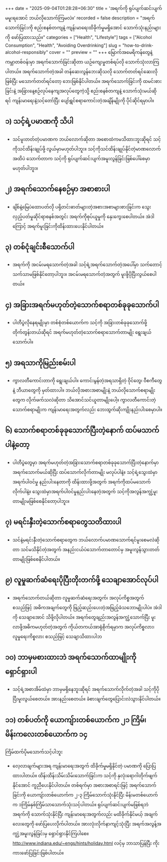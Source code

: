+++
date = "2025-09-04T01:28:28+06:30"
title = 'အရက်ကို ရုပ်ပျက်ဆင်းပျက်မမူးရအောင် ဘယ်လိုသောက်ကြမလဲ။'
recorded = false
description = "အရက်သောက်ခြင်းကို စည်းစနစ်တကျနဲ့ ကျန်းမာရေးထိခိုက်မှုမရှိအောင် သောက်သုံးနည်းများကို ဖော်ပြထားသည်။"
categories = ["Health", "Lifestyle"]
tags = ["Alcohol Consumption", "Health", "Avoiding Overdrinking"]
slug = "how-to-drink-alcohol-responsibly"
cover = ""
preview = ""
+++
မြောက်အမေရိကန်တွေနဲ့ ကမ္ဘာတစ်ဝန်းမှာ အရက်သောက်ခြင်းဆိုတာ ယဉ်ကျေးမှုတစ်ရပ်လို သောက်သုံးလာကြပါတယ်။ အရက်သောက်တဲ့အခါ တန်ဆေးလွန်ဘေးဆိုသလို သောက်တတ်ရင်ဆေးလိုဖြစ်ပြီး မသောက်တတ်ရင်တော့ ဘေးဖြစ်နိုင်ပါတယ်။
အရက်သောက်ခြင်းကို ထမင်းစားခြင်းနဲ့ အခြားနေ့စဉ်လုပ်နေကျအလုပ်တွေကဲ့သို့
စည်းစနစ်တကျနဲ့ သောက်သုံးမယ်ဆိုရင် ကျန်းမာရေးနဲ့သင့်တော်ပြီး ပျော်ရွှင်စရာကောင်းတဲ့အချိန်မျိုးကို ပိုင်ဆိုင်ရမှာပါ။

## ၁) သင့်ရဲ့ပမာဏကို သိပါ 
- သင်မူးတတ်တဲ့ပမာဏက ဘယ်လောက်ဆိုတာ အစောထဲကမသိထားဘူးဆိုရင် သင့်ကိုသင်ထိန်းချုပ်ဖို့ လွယ်မှာမဟုတ်ပါဘူး။ သင့်ကိုသင်ထိန်းချုပ်နိုင်တဲ့မာဏလောက်အထိပဲ သောက်တာက သင့်ကို ရုပ်ပျက်ဆင်းပျက်အမူးလွန်ခြင်းဖြစ်ပေါ်စေမှာမဟုတ်ပါဘူး။

## ၂) အရက်သောက်နေစဉ်မှာ အစာစားပါ 
- ချိစ်နဲ့မြေပဲထောပတ်လို ပရိုတင်းဓာတ်များတဲ့အစားအစာများစားခြင်းက သွေးလှည့်ပတ်မှုဆိုင်ရာစနစ်အတွင်း
အရက်ကိုစုပ်ယူမှုကို နှေးကွေးစေပါတယ်။ အဲဒါကြောင့် အရက်မူးခြင်းကိုထိန်းထားပေးနိုင်ပါတယ်။

## ၃) တစ်ငုံချင်းစီသောက်ပါ
- အရက်ကို အငမ်းမရသောက်တဲ့အခါ
သင့်ရဲ့အရက်သောက်တဲ့အပေါ်မှာ သက်တောင့်သက်သာမဖြစ်နိုင်တော့ပါဘူး။ အငမ်းမရသောက်တဲ့အတွက် မူးဖို့ပိုပြီးလွယ်စေပါတယ်။

## ၄) အခြားအရက်မဟုတ်တဲ့သောက်စရာတစ်ခုခုသောက်ပါ 
- ပါတီပွဲလိုနေရမျိုးမှာ တစ်စုံတစ်ယောက်က သင့်ကို အခြားတစ်ခုခုသောက်ဖို့တိုက်တွန်းတယ်ဆိုရင် အရက်မဟုတ်တဲ့သောက်စရာသောက်တာမျိုး ရွေးချယ်သောက်ပါ။

## ၅) အရသာကိုမြည်းစမ်းပါ
- ကွာလတီကောင်းတာကို ရွေးချယ်ပါ။ ကောင်းမွန်တဲ့အရသာရှိတဲ့ ဝိုင်တွေ၊ ဝီစကီတွေနဲ့ ဘီယာတွေကို မှတ်ထားပါ။ ဘယ်လိုအစားအစာမျိုးနဲ့ ဘယ်လိုသောက်စရာမျိုးတွေက လိုက်ဖက်သလဲဆိုတာ သိအောင်သင်ယူတာမျိုးပေါ့။ ကွာလတီကောင်းတဲ့သောက်စရာမျိုးက ကျန်းမာရေးအတွက်လည်း ဘေးထွက်ဆိုးကျိုးနည်းပါးစေမှာပါ။

## ၆) သောက်စရာတစ်ခုခုသောက်ပြီးတဲ့နောက် ထပ်မသာက်ပါနဲ့တော့ 
- ပါတီပွဲတွေမှာ အရက်မဟုတ်တဲ့အခြားသောက်စရာတစ်ခုခုသောက်ပြီးတဲ့နောက်မှာ အရက်သောက်မယ်ဆိုပြီး
ထပ်သောက်လိုက်တာမျိုး မလုပ်ပါနဲ့။ သင့်ရဲ့သွေးထဲမှာ အရက်ပါဝင်မှု နည်းပါးနေတာကို ထိန်းထားဖို့အတွက် အရက်ကိုထပ်မသောက်လိုက်ပါနဲ့။ သွေးထဲမှာအရက်ပါဝင်မှုနည်းပါးနေတဲ့အတွက် သင့်ကိုအလွန်အကျွံ့မူးတာမျိုးမဖြစ်စေနိုင်တော့ပါဘူး။

## ၇) မရင်းနှီးတဲ့သောက်စရာတွေသတိထားပါ 
- သင်နဲ့မရင်းနှီးတဲ့သောက်စရာတွေက ဘယ်လောက်ပမာဏသောက်ရင်မူးစေမလဲဆိုတာ သင်မသိနိုင်တဲ့အတွက် အနည်းငယ်ပဲသောက်တာတောင်မှ အမူးလွန်သွားတတ်တာမျိုးဖြစ်စေနိင်ပါတယ်။

## ၉) လူမှုဆက်ဆံရေးပိုပြီးတိုးတက်ဖို့ သေချာအောင်လုပ်ပါ 
- အရက်သောက်တယ်ဆိုတာ လူမှုဆက်ဆံရေးအတွက်၊ အလုပ်ကိစ္စအတွက် စသည်ဖြင့် အဓိကအချက်တွေကို ဖြည့်ဆည်းပေးတဲ့အဖြည့်ခံသဘောမျိုးပါပဲ။ အဲဒါကို သေချာအောင် သိဖို့လိုပါတယ်။ အရက်တွေချည်းအလွန်အကျွံ့သောက်ပြီး မူးလာဖို့အဓိကမဟုတ်တဲ့အတွက် ကိုယ်တကယ်အာရုံစိုက်ရမှာက အလုပ်ကိစ္စလား၊ လူမှုရေးကိစ္စလား စသည်ဖြင့် သေချာသိထားပါဘ

## ၁၀) ဘာမှမစားထားဘဲ အရက်သောက်ထာမျိုးကို ရှောင်ရှားပါ 
- သင့်ရဲ့အစာအိမ်ထဲမှာ ဘာမှမရှိနေဘူးဆိုရင် အရက်သောက်လိုက်တဲ့အခါ သင့်ကိုပိုပြီးမူးလွယ်စေတယ်။ အားနည်းစေတယ်။
ခံစားချက်တွေပြောင်းလဲသွားနိုင်ပါတယ်။

## ၁၁) တစ်ပတ်ကို ယောကျ်ားတစ်ယောက်က ၂၁ ကြိမ်၊ မိန်းကလေးတစ်ယောက်က ၁၄
ကြိမ်ထက်ပိုမသောက်သင့်ပါဘူး
- လေ့လာချက်များအရ ကျန်းမာရေးအတွက် ထိခိုက်မှုမရှိနိုင်တဲ့ ပမာဏကို ပြောပြထားပါတယ်။ ထိန်းထိန်းသိမ်းသိမ်းသောက်ခြင်းက
သင့်ကို နှလုံးရောဂါတိုက်ဖျက်နိုင်အောင် ကူညီပေးနိုင်ပါတယ်။ တစ်ရက်မှာ အစားအစာရင်းဖြင့်
အရက်သောက်ခြင်းကို ယောကျ်ားတစ်ယောက်က ၂-၃ ကြိမ်သောက်သုံးနိုင်ပြီး မိန်းမတစ်ယောက်က
၁ကြိမ်နှစ်ကြိမ်သာသောက်သုံးသင့်ပါတယ်။
ရုပ်ပျက်ဆင်းပျက်မဖြစ်ရဘဲ အရက်ကို သောက်သုံးနိုင်ပြီး ကျန်းမာရေးအတွက်လည်း မထိခိုက်နိုင်မယ့် အချက်လေးတွေကို ဖော်ပြပေးလိုက်ပါတယ်။ အားလုံးလိုက်နာကျင့်သုံးပြီး အရက်အလွန့်အကျွံ့အမူးလွန်ခြင်းမှ ရှောင်ရှားနိုင်ကြပါစေ။
http://www.indiana.edu/~engs/hints/holiday.html လင့်မှ ဘာသာပြန်ပြီး ကိုးကားဖော်ပြခြင်းဖြစ်ပါတယ်။